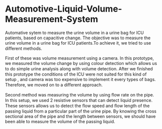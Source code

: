 # Automotive-Liquid-Volume-Measurement-System
Automative sytem to measure the urine volume in a urine bag for ICU patients, based on capacitive change.
The objective was to measure the urine volume in a urine bag for ICU patients.To achieve it, we tried to use diﬀerent methods. 

First of these was volume measurement using a camera. In this prototype, we measured the volume change by using colour detection which allows us to do simple urine analysis along with volume detection. After we ﬁnished this prototype the conditions of the ICU were not suited for this kind of setup , and camera was too expensive to implement it every types of bags. Therefore, we moved on to a diﬀerent approach.

Second method was measuring the volume by using ﬂow rate on the pipe. In this setup, we used 2 resistive sensors that can detect liquid presence. These sensors allows us to detect the ﬂow speed and ﬂow length of the passing liquid from a particular part of the urine pipe. By knowing the cross
sectional area of the pipe and the length between sensors, we should have been able to measure the volume of the passing liquid.
